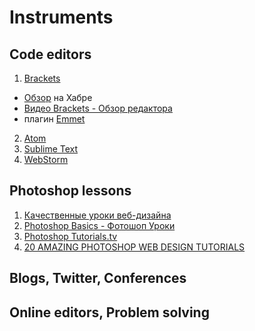 # Instruments

## Code editors
1. [Brackets](http://brackets.io/) 
  * [Обзор](http://habrahabr.ru/post/190454/) на Хабре
  * [Видео Brackets - Обзор редактора](http://www.youtube.com/watch?v=sREM7ubwLWw)
  * плагин [Emmet](https://github.com/emmetio/brackets-emmet)
2. [Atom](https://atom.io/)
3. [Sublime Text](http://www.sublimetext.com/)
4. [WebStorm](https://www.jetbrains.com/webstorm/)

## Photoshop lessons
1. [Качественные уроки веб-дизайна](http://www.dejurka.ru/web-design/web-design-tutorials/)
2. [Photoshop Basics - Фотошоп Уроки](http://egraphic.ru/photoshop/basics/)
3. [Photoshop Tutorials.tv](http://www.youtube.com/user/NewWorldOps/videos)
4. [20 AMAZING PHOTOSHOP WEB DESIGN TUTORIALS](http://tutvid.com/web-graphic-design-inspiration/20-amazing-photoshop-web-design-tutorials/)

## Blogs, Twitter, Conferences
## Online editors, Problem solving